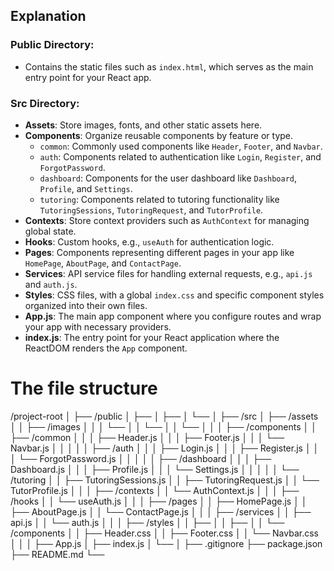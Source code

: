 ## Explanation

### Public Directory:
- Contains the static files such as `index.html`, which serves as the main entry point for your React app.

### Src Directory:
- **Assets**: Store images, fonts, and other static assets here.
- **Components**: Organize reusable components by feature or type.
  - `common`: Commonly used components like `Header`, `Footer`, and `Navbar`.
  - `auth`: Components related to authentication like `Login`, `Register`, and `ForgotPassword`.
  - `dashboard`: Components for the user dashboard like `Dashboard`, `Profile`, and `Settings`.
  - `tutoring`: Components related to tutoring functionality like `TutoringSessions`, `TutoringRequest`, and `TutorProfile`.
- **Contexts**: Store context providers such as `AuthContext` for managing global state.
- **Hooks**: Custom hooks, e.g., `useAuth` for authentication logic.
- **Pages**: Components representing different pages in your app like `HomePage`, `AboutPage`, and `ContactPage`.
- **Services**: API service files for handling external requests, e.g., `api.js` and `auth.js`.
- **Styles**: CSS files, with a global `index.css` and specific component styles organized into their own files.
- **App.js**: The main app component where you configure routes and wrap your app with necessary providers.
- **index.js**: The entry point for your React application where the ReactDOM renders the `App` component.

# The file structure
/project-root
│
├── /public
│ ├── 
│ ├── 
│ └── 
│
├── /src
│ ├── /assets
│ │ ├── /images
│ │ │ └── 
│ │ └── 
│ │ └── 
│ │
│ ├── /components
│ │ ├── /common
│ │ │ ├── Header.js
│ │ │ ├── Footer.js
│ │ │ └── Navbar.js
│ │ │
│ │ ├── /auth
│ │ │ ├── Login.js
│ │ │ ├── Register.js
│ │ │ └── ForgotPassword.js
│ │ │
│ │ ├── /dashboard
│ │ │ ├── Dashboard.js
│ │ │ ├── Profile.js
│ │ │ └── Settings.js
│ │ │
│ │ └── /tutoring
│ │ ├── TutoringSessions.js
│ │ ├── TutoringRequest.js
│ │ └── TutorProfile.js
│ │
│ ├── /contexts
│ │ └── AuthContext.js
│ │
│ ├── /hooks
│ │ └── useAuth.js
│ │
│ ├── /pages
│ │ ├── HomePage.js
│ │ ├── AboutPage.js
│ │ └── ContactPage.js
│ │
│ ├── /services
│ │ ├── api.js
│ │ └── auth.js
│ │
│ ├── /styles
│ │ ├── 
│ │ ├── 
│ │ └── /components
│ │ ├── Header.css
│ │ ├── Footer.css
│ │ └── Navbar.css
│ │
│ ├── App.js
│ ├── index.js
│ └── 
│
├── .gitignore
├── package.json
├── README.md
└── 